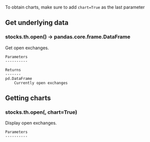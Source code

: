 To obtain charts, make sure to add `chart=True` as the last parameter

## Get underlying data 
### stocks.th.open() -> pandas.core.frame.DataFrame

Get open exchanges.

    Parameters
    ----------

    Returns
    -------
    pd.DataFrame
        Currently open exchanges

## Getting charts 
### stocks.th.open(, chart=True)

Display open exchanges.

    Parameters
    ----------

